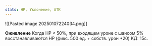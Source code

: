 ```yaml
---
stats: HP, Уклонение, АТК
---
```

![[Pasted image 20250107224034.png]]

**Оживление**
Когда HP < 50%, при входящем уроне с шансом 5% восстанавливаются HP (фикс. 500 ед. + собств. урон \*20) КД: 15с.
